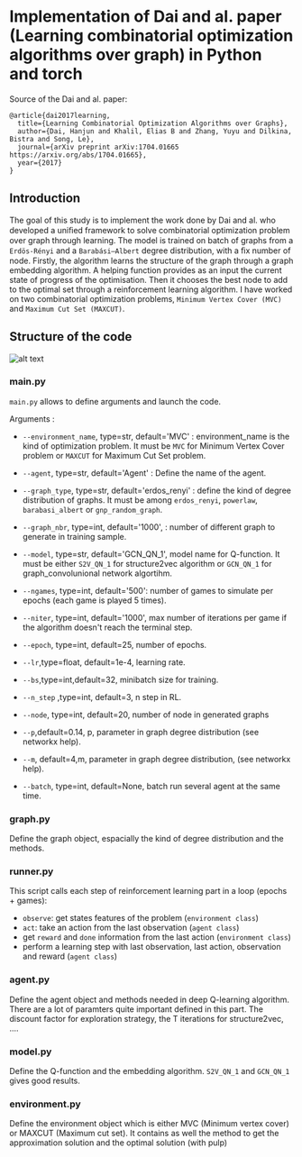 # Implementation of Dai and al. paper (Learning combinatorial optimization algorithms over graph) in Python and torch

Source of the Dai and al. paper:

```
@article{dai2017learning,
  title={Learning Combinatorial Optimization Algorithms over Graphs},
  author={Dai, Hanjun and Khalil, Elias B and Zhang, Yuyu and Dilkina, Bistra and Song, Le},
  journal={arXiv preprint arXiv:1704.01665 https://arxiv.org/abs/1704.01665},
  year={2017}
}
```

## Introduction

The goal of this study is to implement the work done by Dai and al. who developed a uniﬁed framework to solve combinatorial optimization problem over graph through learning. The model is trained on batch of graphs from a `Erdös-Rényi` and a `Barabási–Albert` degree distribution, with a ﬁx number of node. Firstly, the algorithm learns the structure of the graph through a graph embedding algorithm. A helping function provides as an input the current state of progress of the optimisation. Then it chooses the best node to add to the optimal set through a reinforcement learning algorithm. I have worked on two combinatorial optimization problems, `Minimum Vertex Cover (MVC) ` and `Maximum Cut Set (MAXCUT)`.

## Structure of the code


![alt text](https://raw.githubusercontent.com/louisv123/COLGE/master/utils/structure.png)

### main.py

`main.py` allows to define arguments and launch the code.

Arguments : 

- `--environment_name`, type=str, default='MVC' : environment_name is the kind of optimization problem. It must be `MVC` for Minimum Vertex Cover problem or `MAXCUT` for Maximum Cut Set problem.
    
- `--agent`, type=str,  default='Agent' : Define the name of the agent.

- `--graph_type`, type=str, default='erdos_renyi' : define the kind of degree distribution of graphs. It must be among `erdos_renyi`, `powerlaw`, `barabasi_albert` or `gnp_random_graph`.

- `--graph_nbr`, type=int, default='1000', : number of different graph to generate in training sample.

- `--model`, type=str, default='GCN_QN_1', model name for Q-function. It must be either `S2V_QN_1` for structure2vec algorithm or `GCN_QN_1` for graph_convolunional network algortihm.

- `--ngames`, type=int, default='500': number of games to simulate per epochs (each game is played 5 times).

- `--niter`, type=int, default='1000', max number of iterations per game if the algorithm doesn't reach the terminal step.

- `--epoch`, type=int, default=25, number of epochs.

- `--lr`,type=float, default=1e-4, learning rate.

- `--bs`,type=int,default=32, minibatch size for training.

- `--n_step` ,type=int, default=3, n step in RL.

- `--node`, type=int, default=20, number of node in generated graphs

- `--p`,default=0.14, p, parameter in graph degree distribution (see networkx help).

- `--m`, default=4,m, parameter in graph degree distribution, (see networkx help).

- `--batch`, type=int, default=None, batch run several agent at the same time.

### graph.py

Define the graph object, espacially the kind of degree distribution and the methods.

### runner.py 

This script calls each step of reinforcement learning part in a loop (epochs + games):
  - `observe`: get states features of the problem (`environment class`)
  - `act`: take an action from the last observation (`agent class`)
  - get `reward` and `done` information from the last action (`environment class`)
  - perform a learning step with last observation, last action, observation and reward  (`agent class`)
  
### agent.py

Define the agent object and methods needed in deep Q-learning algorithm.
There are a lot of paramters quite important defined in this part. The discount factor for exploration strategy, the T iterations for structure2vec, ....

### model.py

Define the Q-function and the embedding algorithm. `S2V_QN_1` and `GCN_QN_1` gives good results.

### environment.py

Define the environment object which is either MVC (Minimum vertex cover) or MAXCUT (Maximum cut set).
It contains as well the method to get the approximation solution and the optimal solution (with pulp)

  


